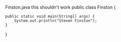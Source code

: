 Finston.java
this shouldn't work
public class Finston {

    public static void main(String[] args) {
        System.out.println("Steven Finston");
    }

}
